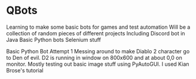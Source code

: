 # QBots
Learning to make some basic bots for games and test automation
Will be a collection of random pieces of different projects 
Including
  Discord bot in Java
  Basic Python bots
  Selenium stuff




Basic Python Bot Attempt 1
  Messing around to make Diablo 2 character go to Den of evil. D2 is running in window on 800x600 and at about 0,0 on monitor. Mostly testing out basic image stuff using PyAutoGUI. I used     Kian Brose's tutorial
